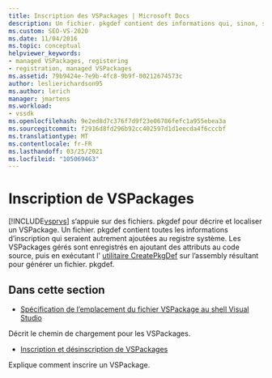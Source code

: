 ```yaml
---
title: Inscription des VSPackages | Microsoft Docs
description: Un fichier. pkgdef contient des informations qui, sinon, seraient ajoutées au registre système. Découvrez comment Visual Studio utilise les fichiers. pkgdef pour décrire/localiser un VSPackage.
ms.custom: SEO-VS-2020
ms.date: 11/04/2016
ms.topic: conceptual
helpviewer_keywords:
- managed VSPackages, registering
- registration, managed VSPackages
ms.assetid: 79b9424e-7e9b-4fc8-9b9f-00212674573c
author: leslierichardson95
ms.author: lerich
manager: jmartens
ms.workload:
- vssdk
ms.openlocfilehash: 9e2ed8d7c376f7d9f23e06786fefc1a955ebea3a
ms.sourcegitcommit: f2916d8fd296b92cc402597d1d1eecda4f6cccbf
ms.translationtype: MT
ms.contentlocale: fr-FR
ms.lasthandoff: 03/25/2021
ms.locfileid: "105069463"
---
```

# <a name="registering-vspackages"></a>Inscription de VSPackages
[!INCLUDE[vsprvs](../../code-quality/includes/vsprvs_md.md)] s’appuie sur des fichiers. pkgdef pour décrire et localiser un VSPackage. Un fichier. pkgdef contient toutes les informations d’inscription qui seraient autrement ajoutées au registre système. Les VSPackages gérés sont enregistrés en ajoutant des attributs au code source, puis en exécutant l' [utilitaire CreatePkgDef](../../extensibility/internals/createpkgdef-utility.md) sur l’assembly résultant pour générer un fichier. pkgdef.

## <a name="in-this-section"></a>Dans cette section
- [Spécification de l’emplacement du fichier VSPackage au shell Visual Studio](../../extensibility/internals/specifying-vspackage-file-location-to-the-vs-shell.md)

 Décrit le chemin de chargement pour les VSPackages.

- [Inscription et désinscription de VSPackages](../../extensibility/registering-and-unregistering-vspackages.md)

 Explique comment inscrire un VSPackage.
